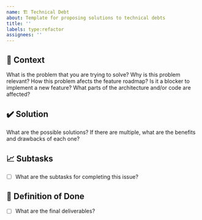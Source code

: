 ```yaml
---
name: 🏗️ Technical Debt
about: Template for proposing solutions to technical debts
title: ''
labels: type:refactor
assignees: ''
---
```


## 📄 Context

What is the problem that you are trying to solve?
Why is this problem relevant?
How this problem afects the feature roadmap?
Is it a blocker to implement a new feature?
What parts of the architecture and/or code are affected?

## ✔️ Solution

What are the possible solutions?
If there are multiple, what are the benefits and drawbacks of each one?

## 📈 Subtasks

-   [ ] What are the subtasks for completing this issue?

## 🎯 Definition of Done

-   [ ] What are the final deliverables?
